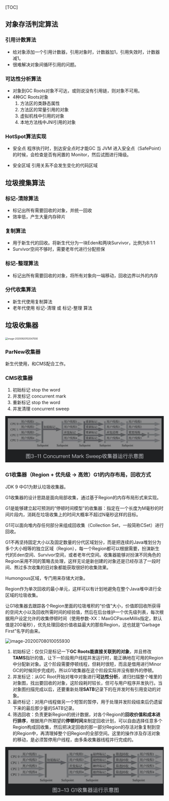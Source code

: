 [TOC]

## 对象存活判定算法

### 引用计数算法

- 给对象添加一个引用计数器，引用对象时，计数器加1，引用失效时，计数器减1。
- 很难解决对象间循环引用的问题。

### 可达性分析算法

- 对象到GC Roots对象不可达，或则说没有引用链，则对象不可用。
- 4种GC Roots对象
    1. 方法区的类静态属性
    2. 方法区的常量引用的对象
    3. 虚拟机栈中引用的对象
    4. 本地方法栈中JNI引用的对象

### HotSpot算法实现

- 安全点
程序执行时，到达安全点时才能GC
当 JVM 进入安全点（SafePoint）的时候，会检查是否有闲置的 Monitor，然后试图进行降级。

- 安全区域
引用关系不会发生变化的代码区域

## 垃圾搜集算法     

### 标记-清除算法

- 标记出所有需要回收的对象，并统一回收
- 效率低，产生大量内存碎片

### 复制算法

- 用于新生代的回收。将新生代分为一块Eden和两块Survivor，比例为8:1:1
- Survivor空间不够时，需要老年代进行分配担保

### 标记-整理算法

- 标记出所有需要回收的对象，将所有对象向一端移动，回收边界以外的内存

### 分代收集算法

- 新生代使用复制算法
- 老年代使用 标记-清理 或 标记-整理 算法

## 垃圾收集器

<img src="/Users/fanxudong/Library/Application Support/typora-user-images/image-20200920102047000.png" alt="image-20200920102047000" style="zoom:50%;" />

### ParNew收集器

新生代使用，和CMS配合工作。

### CMS收集器

1. 初始标记 stop the word
2. 并发标记 concurrent mark
3. 重新标记 stop the word
4. 并发清理 concurrent sweep

![image-20200602080924217](asset/image-20200602080924217.png)

### G1收集器（Region + 优先级 -> 高效）G1的内存布局，回收方式

JDK 9 中G1为默认垃圾收集器。

G1收集器的设计思路是面向局部收集，通过基于Region的内存布局形式来实现。

G1是能够建立起可预测的“停顿时间模型”的收集器：指定在一个长度为M毫秒的时间片段内，消耗在垃圾收集上的时间大概率不超过N毫秒这样的目标。

G1可以面向堆内存任何部分来组成回收集（Collection Set，一般简称CSet）进行回收。

G1不再坚持固定大小以及固定数量的分代区域划分，而是把连续的Java堆划分为多个大小相等的独立区域（Region），每一个Region都可以根据需要，扮演新生代的Eden空间、Survivor空间，或者老年代空间。收集器能够对扮演不同角色的Region采用不同的策略去处理，这样无论是新创建的对象还是已经存活了一段时间、熬过多次收集的旧对象都能获取很好的收集效果。

Humongous区域，专门用来存储大对象。

Region作为单次回收的最小单元，这样可以有计划地避免在整个Java堆中进行全区域的垃圾收集。

让G1收集器去跟踪各个Region里面的垃圾堆积的“价值”大小，价值即回收所获得的空间大小以及回收所需时间的经验值，然后在后台维护一个优先级列表，每次根据用户设定允许的收集停顿时间（使用参数-XX：MaxGCPauseMillis指定，默认值是200毫秒），优先处理回收价值收益最大的那些Region，这也就是“Garbage First”名字的由来。

![image-20200708010055930](./asset/image-20200708010055930.png)

1. 初始标记：仅仅只是标记一下**GC Roots能直接关联到的对象**，并且修改**TAMS**指针的值，让下一阶段用户线程并发运行时，能正确地在可用的Region中分配新对象。这个阶段需要停顿线程，但耗时很短，而且是借用进行Minor GC的时候同步完成的，所以G1收集器在这个阶段实际并没有额外的停顿。
2. 并发标记：从GC Root开始对堆中对象进行**可达性分析**，递归扫描整个堆里的对象图，找出要回收的对象，这阶段耗时较长，但可与用户程序并发执行。当对象图扫描完成以后，还要重新处理**SATB**记录下的在并发时有引用变动的对象。
3. 最终标记：对用户线程做另一个短暂的暂停，用于处理并发阶段结束后仍遗留下来的最后那少量的SATB记录。
4. 筛选回收：负责更新Region的统计数据，对各个Region的**回收价值和成本进行排序**，根据用户所期望的**停顿时间**来制定回收计划，可以自由选择任意多个Region构成回收集，然后把决定回收的那一部分Region的存活对象复制到空的Region中，再清理掉整个旧Region的全部空间。这里的操作涉及存活对象的移动，是必须暂停用户线程，由多条收集器线程并行完成的。

![image-20200602081135408](asset/image-20200602081135408.png)

